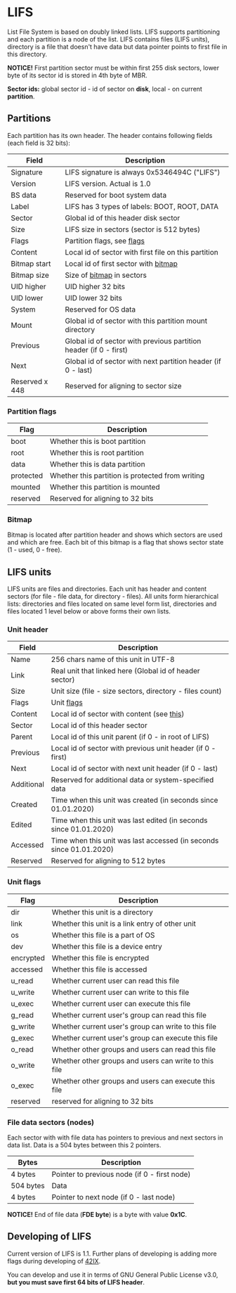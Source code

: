 # LIFS
List File System is based on doubly linked lists. LIFS supports partitioning
and each partition is a node of the list. LIFS contains files (LIFS units),
directory is a file that doesn't have data but data pointer points to first
file in this directory.

**NOTICE!** First partition sector must be within first 255 disk sectors, lower byte of its sector id is stored in 4th byte of MBR.

**Sector ids:** global sector id - id of sector on **disk**, local - on current **partition**.


## Partitions
Each partition has its own header. The header contains following fields
(each field is 32 bits):

|     Field     |                   Description                             |
|---------------|-----------------------------------------------------------|
|   Signature   |   LIFS signature is always 0x5346494C ("LIFS")            |
|    Version    |   LIFS version. Actual is 1.0                             |
|    BS data    |   Reserved for boot system data  |
|     Label     |   LIFS has 3 types of labels: BOOT, ROOT, DATA            |
|    Sector     |   Global id of this header disk sector                    |
|     Size      |   LIFS size in sectors (sector is 512 bytes)              |
|     Flags     |   Partition flags, see [flags](#partition-flags)          |
|    Content    |   Local id of sector with first file on this partition    |
|  Bitmap start |   Local id of first sector with [bitmap](#bitmap)         |
|  Bitmap size  |   Size of [bitmap](#bitmap) in sectors                    |
|   UID higher  |   UID higher 32 bits                                      |
|   UID lower   |   UID lower 32 bits                                       |
|    System     |   Reserved for OS data|
|     Mount     |   Global id of sector with this partition mount directory |
|   Previous|Global id of sector with previous partition header (if 0 - first)|
|     Next      |Global id of sector with next partition header (if 0 - last)|
| Reserved x 448|   Reserved for aligning to sector size                    |


### Partition flags
|   Flag    |                       Description                             |
|-----------|---------------------------------------------------------------|
|   boot    |   Whether this is boot partition                              |
|   root    |   Whether this is root partition |
|   data    |   Whether this is data partition |
| protected |   Whether this partition is protected from writing |
|  mounted  |   Whether this partition is mounted |
| reserved  |   Reserved for aligning to 32 bits |

### Bitmap
Bitmap is located after partition header and shows which sectors are used and 
which are free. Each bit of this bitmap is a flag that shows sector state
(1 - used, 0 - free).


## LIFS units
LIFS units are files and directories. Each unit
has header and content sectors (for file - file data, 
for directory - files). All units form hierarchical lists:
directories and files located on same level form list,
directories and files located 1 level below or above forms their
own lists.

### Unit header
|     Field     |                       Description                         |
|---------------|-----------------------------------------------------------|
|     Name      |   256 chars name of this unit in UTF-8                    |
|     Link      |   Real unit that linked here (Global id of header sector) |
|     Size      |   Unit size (file - size sectors, directory - files count)|
|     Flags     |   Unit [flags](#unit-flags)   |
|    Content    |   Local id of sector with content (see [this](#lifs-units))|
|    Sector     |   Local id of this header sector|
|    Parent     |   Local id of this unit parent (if 0 - in root of LIFS)|
|   Previous    |Local id of sector with previous unit header (if 0 - first)|
|     Next      |   Local id of sector with next unit header (if 0 - last)|
|   Additional  | Reserved for additional data or system-specified data |
|    Created    |Time when this unit was created (in seconds since 01.01.2020)|
|    Edited|Time when this unit was last edited (in seconds since 01.01.2020)|
|Accessed|Time when this unit was last accessed (in seconds since 01.01.2020)|
|Reserved| Reserved for aligning to 512 bytes|

### Unit flags
|   Flag    |           Description     |
|-----------|---------------------------|
|   dir     | Whether this unit is a directory|
|   link    | Whether this unit is a link entry of other unit|
|   os| Whether this file is a part of OS |
|   dev     | Whether this file is a device entry |
| encrypted | Whether this file is encrypted |
|  accessed | Whether this file is accessed |
|  u_read   | Whether current user can read this file |
|  u_write   | Whether current user can write to this file |
|  u_exec   | Whether current user can execute this file |
|  g_read   | Whether current user's group can read this file |
|  g_write   | Whether current user's group can write to this file |
|  g_exec  | Whether current user's group can execute this file |
|  o_read   | Whether other groups and users can read this file |
|  o_write   | Whether other groups and users can write to this file |
|  o_exec  | Whether other groups and users can execute this file |
| reserved  | reserved for aligning to 32 bits |

### File data sectors (nodes)
Each sector with with file data has pointers to previous and next sectors in data list. Data is a 504 bytes between this 2 pointers.

|   Bytes   |                          Description                          |
|-----------|---------------------------------------------------------------|
| 4 bytes| Pointer to previous node (if 0 - first node)
| 504 bytes | Data |
| 4 bytes | Pointer to next node (if 0 - last node)

**NOTICE!** End of file data (**FDE byte**) is a byte with value **0x1C**.

## Developing of LIFS
Current version of LIFS is 1.1. Further plans of developing is adding more flags during developing of [42IX](https://github.com/eastev/42ix).

You can develop and use it in terms of GNU General Public License v3.0, 
**but you must save first 64 bits of LIFS header**.
